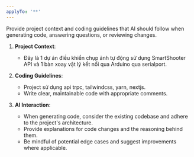 ```yaml
---
applyTo: '**'
---
```

Provide project context and coding guidelines that AI should follow when generating code, answering questions, or reviewing changes.

1. **Project Context**:
   - Đây là 1 dự án điều khiển chụp ảnh tự động sử dụng SmartShooter API và 1 bàn xoay vật lý kết nối qua Arduino qua serialport.

2. **Coding Guidelines**:
   - Project sử dụng api trpc, tailwindcss, yarn, nextjs.
   - Write clear, maintainable code with appropriate comments.

3. **AI Interaction**:
   - When generating code, consider the existing codebase and adhere to the project's architecture.
   - Provide explanations for code changes and the reasoning behind them.
   - Be mindful of potential edge cases and suggest improvements where applicable.
